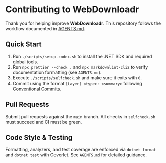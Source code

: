 # Contributing to WebDownloadr

Thank you for helping improve **WebDownloadr**. This repository follows the workflow documented in [AGENTS.md](AGENTS.md).

## Quick Start

1. Run `./scripts/setup-codex.sh` to install the .NET SDK and required global tools.
2. Run `npx prettier --check .` and `npx markdownlint-cli2` to verify documentation formatting (see `AGENTS.md`).
3. Execute `./scripts/selfcheck.sh` and make sure it exits with `0`.
4. Commit using the format `[Layer] <type>: <summary>` following [Conventional Commits](https://www.conventionalcommits.org/).

## Pull Requests

Submit pull requests against the `main` branch. All checks in `selfcheck.sh` must succeed and CI must be green.

## Code Style & Testing

Formatting, analyzers, and test coverage are enforced via `dotnet format` and `dotnet test` with Coverlet. See `AGENTS.md` for detailed
guidance.
